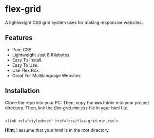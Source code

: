 # flex-grid

A lightweight CSS grid system uses for making responsive websites.

## Features

-  Pure CSS.
-  Lightweight Just 8 Kilobytes.
-  Easy To Install.
-  Easy To Use.
-  Use Flex Box.
-  Great For Multilanguage Websites. <!-- NEED -->

## Installation

Clone the repo into your PC.
Then, copy the **css** folder into your project directory.
Then, link the _flex-grid.min.css_ file in your html file.

```

<link rel="stylesheet" href="css/flex-grid.min.css">

```

**Hint:** I assume that your html is in the root directory.
